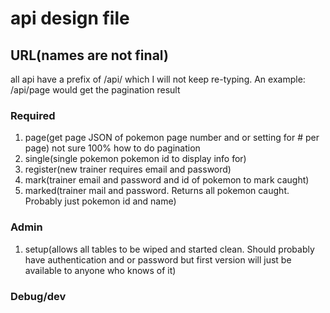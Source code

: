 # api design file

## URL(names are not final)
all api have a prefix of /api/ which I will not keep re-typing. An example: /api/page would get the pagination result

### Required
1. page(get page JSON of pokemon page number and or setting for # per page) not sure 100% how to do pagination
2. single(single pokemon pokemon id to display info for)
3. register(new trainer requires email and password)
4. mark(trainer email and password and id of pokemon to mark caught)
5. marked(trainer mail and password. Returns all pokemon caught. Probably just pokemon id and name)

### Admin
1. setup(allows all tables to be wiped and started clean. Should probably have authentication and or password but first version will just be available to anyone who knows of it)

### Debug/dev

